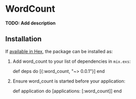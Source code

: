 # WordCount

**TODO: Add description**

## Installation

If [available in Hex](https://hex.pm/docs/publish), the package can be installed as:

  1. Add word_count to your list of dependencies in `mix.exs`:

        def deps do
          [{:word_count, "~> 0.0.1"}]
        end

  2. Ensure word_count is started before your application:

        def application do
          [applications: [:word_count]]
        end
